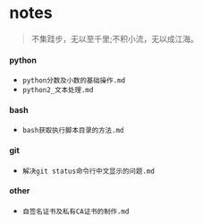 # notes
>不集跬步，无以至千里;不积小流，无以成江海。 

#### python
* `python分数及小数的基础操作.md`
* `python2_文本处理.md`

#### bash
* `bash获取执行脚本目录的方法.md`

#### git
* `解决git status命令行中文显示的问题.md`

#### other
* `自签名证书及私有CA证书的制作.md`
